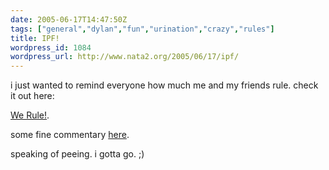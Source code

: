 ```yaml
---
date: 2005-06-17T14:47:50Z
tags: ["general","dylan","fun","urination","crazy","rules"]
title: IPF!
wordpress_id: 1084
wordpress_url: http://www.nata2.org/2005/06/17/ipf/
---
```


i just wanted to remind everyone how much me and my friends rule. check it out here:

<a href="http://nata2.info/?path=pictures%2Fjuggling%2Fipf">We Rule!</a>.

some fine commentary <a href="http://www.yayhooray.com/thread/47298/The-International-Peeing-Contest-2005">here</a>.

speaking of peeing. i gotta go. ;)

